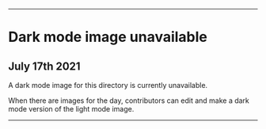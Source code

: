 
***
 
# Dark mode image unavailable

## July 17th 2021

A dark mode image for this directory is currently unavailable.

When there are images for the day, contributors can edit and make a dark mode version of the light mode image.

***
